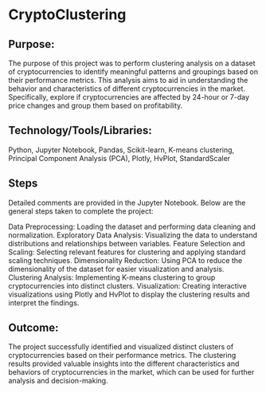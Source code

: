 # CryptoClustering
## Purpose:
The purpose of this project was to perform clustering analysis on a dataset of cryptocurrencies to identify meaningful patterns and groupings based on their performance metrics. This analysis aims to aid in understanding the behavior and characteristics of different cryptocurrencies in the market. Specifically, explore if cryptocurrencies are affected by 24-hour or 7-day price changes and group them based on profitability.


## Technology/Tools/Libraries:
Python, Jupyter Notebook, Pandas, Scikit-learn, K-means clustering, Principal Component Analysis (PCA), Plotly, HvPlot, StandardScaler


## Steps
Detailed comments are provided in the Jupyter Notebook. Below are the general steps taken to complete the project:

Data Preprocessing: Loading the dataset and performing data cleaning and normalization.
Exploratory Data Analysis: Visualizing the data to understand distributions and relationships between variables.
Feature Selection and Scaling: Selecting relevant features for clustering and applying standard scaling techniques.
Dimensionality Reduction: Using PCA to reduce the dimensionality of the dataset for easier visualization and analysis.
Clustering Analysis: Implementing K-means clustering to group cryptocurrencies into distinct clusters.
Visualization: Creating interactive visualizations using Plotly and HvPlot to display the clustering results and interpret the findings.

## Outcome:
The project successfully identified and visualized distinct clusters of cryptocurrencies based on their performance metrics. The clustering results provided valuable insights into the different characteristics and behaviors of cryptocurrencies in the market, which can be used for further analysis and decision-making.
